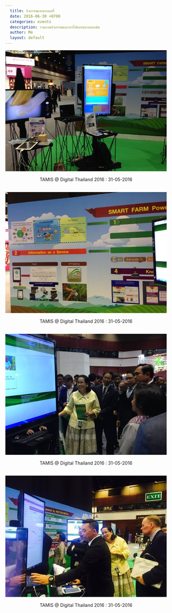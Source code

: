 ```yaml
---
  title: กิจกรรมและแกลลอรี่
  date: 2016-06-30 +0700		  
  categories: events		
  description: รวมภาพกิจกรรมและการไปอบรมระบบทามิส
  author: Me		 
  layout: default
---
```


<div style="text-align:center" markdown="1">
<img src="/pics/events/31052016/31052016-01.jpg" alt="events" style="width: 600px; "/>    

TAMIS @ Digital Thailand 2016 : 31-05-2016
 <br> <br>

<img src="/pics/events/31052016/31052016-02.jpg" alt="events" style="width: 600px; "/>  

TAMIS @ Digital Thailand 2016 : 31-05-2016
 <br> <br>

<img src="/pics/events/31052016/31052016-03.jpg" alt="events" style="width: 600px; "/>  

TAMIS @ Digital Thailand 2016 : 31-05-2016
 <br> <br>

<img src="/pics/events/31052016/31052016-04.jpg" alt="events" style="width: 600px; "/>  

TAMIS @ Digital Thailand 2016 : 31-05-2016
</div>  
